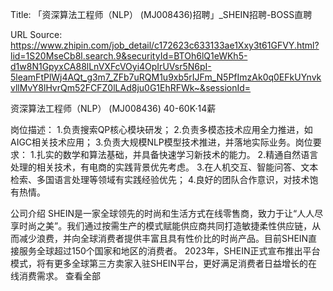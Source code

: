Title: 「资深算法工程师（NLP） (MJ008436)招聘」_SHEIN招聘-BOSS直聘

URL Source: https://www.zhipin.com/job_detail/c172623c633133ae1Xxy3t61GFVY.html?lid=1S20MseCb8l.search.9&securityId=BTOh6lQ1eWKh5-d1w8N1GpyxCA88lLnVXFcVOyi4OpIrUVsr5N6pI-5leamFtPlWj4AQt_g3m7_ZFb7uRQM1u9xb5rIJFm_N5PfImzAk0q0EFkUYnvkvllMvY8lHvrQm52FCFZ0lLAd8ju0G1EhRFWk~&sessionId=

资深算法工程师（NLP） (MJ008436) 40-60K·14薪

岗位描述：
1.负责搜索QP核心模块研发；
2.负责多模态技术应用全力推进，如AIGC相关技术应用；
3.负责大规模NLP模型技术推进，并落地实际业务。岗位要求：
1.扎实的数学和算法基础，并具备快速学习新技术的能力。
2.精通自然语言处理的相关技术，有电商的实践背景优先考虑。
3.在人机交互、智能问答、文本检索、多国语言处理等领域有实践经验优先；
4.良好的团队合作意识，对技术饱有热情。

公司介绍
SHEIN是一家全球领先的时尚和生活方式在线零售商，致力于让“人人尽享时尚之美”。我们通过按需生产的模式赋能供应商共同打造敏捷柔性供应链，从而减少浪费，并向全球消费者提供丰富且具有性价比的时尚产品。目前SHEIN直接服务全球超过150个国家和地区的消费者。 2023年，SHEIN正式宣布推出平台模式，将有更多全球第三方卖家入驻SHEIN平台，更好满足消费者日益增长的在线消费需求。
                                        查看全部